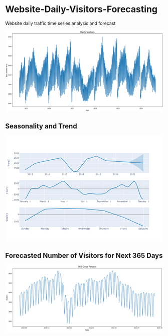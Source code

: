 # Website-Daily-Visitors-Forecasting
Website daily traffic time series analysis and forecast

<img src="img/fig1.png">

## Seasonality and Trend
<img src="img/fig2.png">


## Forecasted Number of Visitors for Next 365 Days
<img src="img/fig3.png">
